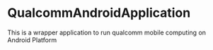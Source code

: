 # QualcommAndroidApplication
This is a wrapper application to run qualcomm mobile computing on Android Platform
